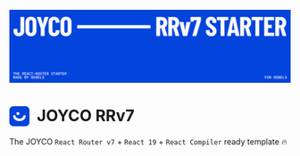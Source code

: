 ![banner.png](./public/banner.png)

# <img src="./public/JOYCO.png" alt="JOYCO Logo" height="36" width="36" align="top" />&nbsp;&nbsp;JOYCO RRv7

The JOYCO `React Router v7` + `React 19` + `React Compiler` ready template 🔥

